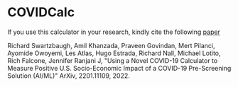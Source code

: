 # COVIDCalc

If you use this calculator in your research, kindly cite the following [paper](https://arxiv.org/abs/2201.11109)

Richard Swartzbaugh, Amil Khanzada, Praveen Govindan, Mert Pilanci, Ayomide Owoyemi, Les Atlas, Hugo Estrada, Richard Nall, Michael Lotito, Rich Falcone, Jennifer Ranjani J, "Using a Novel COVID-19 Calculator to Measure Positive U.S. Socio-Economic Impact of a COVID-19 Pre-Screening Solution (AI/ML)" ArXiv, 2201.11109, 2022.

